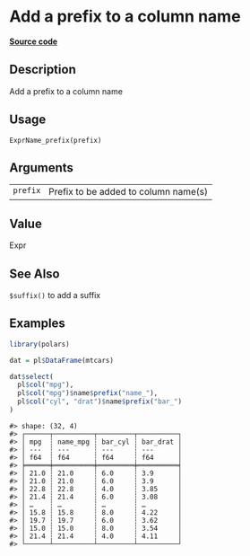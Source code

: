 
# Add a prefix to a column name

[**Source code**](https://github.com/pola-rs/r-polars/tree/main/R/expr__name.R#L36)

## Description

Add a prefix to a column name

## Usage

<pre><code class='language-R'>ExprName_prefix(prefix)
</code></pre>

## Arguments

<table>
<tr>
<td style="white-space: nowrap; font-family: monospace; vertical-align: top">
<code id="ExprName_prefix_:_prefix">prefix</code>
</td>
<td>
Prefix to be added to column name(s)
</td>
</tr>
</table>

## Value

Expr

## See Also

<code>$suffix()</code> to add a suffix

## Examples

``` r
library(polars)

dat = pl$DataFrame(mtcars)

dat$select(
  pl$col("mpg"),
  pl$col("mpg")$name$prefix("name_"),
  pl$col("cyl", "drat")$name$prefix("bar_")
)
```

    #> shape: (32, 4)
    #> ┌──────┬──────────┬─────────┬──────────┐
    #> │ mpg  ┆ name_mpg ┆ bar_cyl ┆ bar_drat │
    #> │ ---  ┆ ---      ┆ ---     ┆ ---      │
    #> │ f64  ┆ f64      ┆ f64     ┆ f64      │
    #> ╞══════╪══════════╪═════════╪══════════╡
    #> │ 21.0 ┆ 21.0     ┆ 6.0     ┆ 3.9      │
    #> │ 21.0 ┆ 21.0     ┆ 6.0     ┆ 3.9      │
    #> │ 22.8 ┆ 22.8     ┆ 4.0     ┆ 3.85     │
    #> │ 21.4 ┆ 21.4     ┆ 6.0     ┆ 3.08     │
    #> │ …    ┆ …        ┆ …       ┆ …        │
    #> │ 15.8 ┆ 15.8     ┆ 8.0     ┆ 4.22     │
    #> │ 19.7 ┆ 19.7     ┆ 6.0     ┆ 3.62     │
    #> │ 15.0 ┆ 15.0     ┆ 8.0     ┆ 3.54     │
    #> │ 21.4 ┆ 21.4     ┆ 4.0     ┆ 4.11     │
    #> └──────┴──────────┴─────────┴──────────┘
